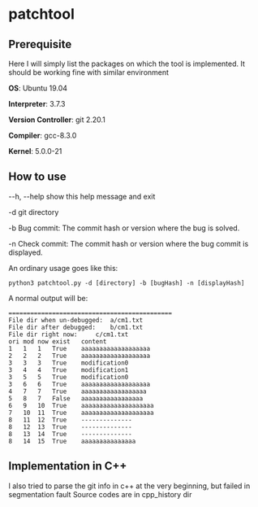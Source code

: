 # patchtool
## Prerequisite

Here I will simply list the packages on which the tool is implemented. It should be working fine with similar environment

**OS**: Ubuntu 19.04

**Interpreter**: 3.7.3

**Version Controller**: git 2.20.1

**Compiler**: gcc-8.3.0

**Kernel**: 5.0.0-21

## How to use

--h, --help   show this help message and exit

-d          git directory 

-b          Bug commit: The commit hash or version where the bug is solved.

-n          Check commit: The commit hash or version where the bug commit is
displayed.

An ordinary usage goes like this:
```
python3 patchtool.py -d [directory] -b [bugHash] -n [displayHash]
```
A normal output will be:
```
=============================================
File dir when un-debugged:	a/cm1.txt
File dir after debugged:	b/cm1.txt
File dir right now:		c/cm1.txt
ori	mod	now	exist	content
1	1	1	True	aaaaaaaaaaaaaaaaaaa
2	2	2	True	aaaaaaaaaaaaaaaaaaa
3	3	3	True	modification0
3	4	4	True	modification1
3	5	5	True	modification0
3	6	6	True	aaaaaaaaaaaaaaaaaaa
4	7	7	True	aaaaaaaaaaaaaaaaaa
5	8	7	False	aaaaaaaaaaaaaaaaa
6	9	10	True	aaaaaaaaaaaaaaaaaaaa
7	10	11	True	aaaaaaaaaaaaaaaaaaaa
8	11	12	True	--------------
8	12	13	True	--------------
8	13	14	True	--------------
8	14	15	True	aaaaaaaaaaaaaaa

```
## Implementation in C++
I also tried to parse the git info in c++ at the very beginning, but failed in segmentation fault
Source codes are in cpp_history dir
